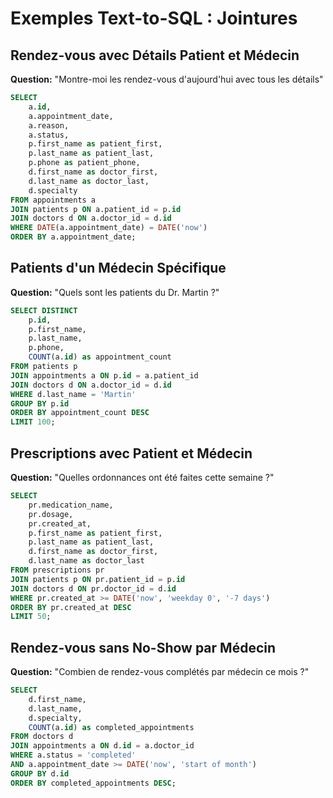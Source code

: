 # Exemples Text-to-SQL : Jointures

## Rendez-vous avec Détails Patient et Médecin

**Question:** "Montre-moi les rendez-vous d'aujourd'hui avec tous les détails"
```sql
SELECT 
    a.id,
    a.appointment_date,
    a.reason,
    a.status,
    p.first_name as patient_first,
    p.last_name as patient_last,
    p.phone as patient_phone,
    d.first_name as doctor_first,
    d.last_name as doctor_last,
    d.specialty
FROM appointments a
JOIN patients p ON a.patient_id = p.id
JOIN doctors d ON a.doctor_id = d.id
WHERE DATE(a.appointment_date) = DATE('now')
ORDER BY a.appointment_date;
```

## Patients d'un Médecin Spécifique

**Question:** "Quels sont les patients du Dr. Martin ?"
```sql
SELECT DISTINCT
    p.id,
    p.first_name,
    p.last_name,
    p.phone,
    COUNT(a.id) as appointment_count
FROM patients p
JOIN appointments a ON p.id = a.patient_id
JOIN doctors d ON a.doctor_id = d.id
WHERE d.last_name = 'Martin'
GROUP BY p.id
ORDER BY appointment_count DESC
LIMIT 100;
```

## Prescriptions avec Patient et Médecin

**Question:** "Quelles ordonnances ont été faites cette semaine ?"
```sql
SELECT 
    pr.medication_name,
    pr.dosage,
    pr.created_at,
    p.first_name as patient_first,
    p.last_name as patient_last,
    d.first_name as doctor_first,
    d.last_name as doctor_last
FROM prescriptions pr
JOIN patients p ON pr.patient_id = p.id
JOIN doctors d ON pr.doctor_id = d.id
WHERE pr.created_at >= DATE('now', 'weekday 0', '-7 days')
ORDER BY pr.created_at DESC
LIMIT 50;
```

## Rendez-vous sans No-Show par Médecin

**Question:** "Combien de rendez-vous complétés par médecin ce mois ?"
```sql
SELECT 
    d.first_name,
    d.last_name,
    d.specialty,
    COUNT(a.id) as completed_appointments
FROM doctors d
JOIN appointments a ON d.id = a.doctor_id
WHERE a.status = 'completed'
AND a.appointment_date >= DATE('now', 'start of month')
GROUP BY d.id
ORDER BY completed_appointments DESC;
```

